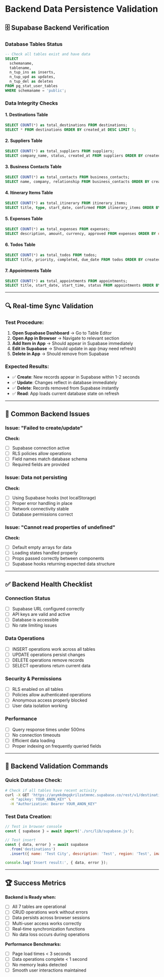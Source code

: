 # Backend Data Persistence Validation

## 🗄️ **Supabase Backend Verification**

### **Database Tables Status**
```sql
-- Check all tables exist and have data
SELECT 
  schemaname,
  tablename,
  n_tup_ins as inserts,
  n_tup_upd as updates,
  n_tup_del as deletes
FROM pg_stat_user_tables 
WHERE schemaname = 'public';
```

### **Data Integrity Checks**

#### **1. Destinations Table**
```sql
SELECT COUNT(*) as total_destinations FROM destinations;
SELECT * FROM destinations ORDER BY created_at DESC LIMIT 5;
```

#### **2. Suppliers Table**  
```sql
SELECT COUNT(*) as total_suppliers FROM suppliers;
SELECT company_name, status, created_at FROM suppliers ORDER BY created_at DESC LIMIT 5;
```

#### **3. Business Contacts Table**
```sql
SELECT COUNT(*) as total_contacts FROM business_contacts;
SELECT name, company, relationship FROM business_contacts ORDER BY created_at DESC LIMIT 5;
```

#### **4. Itinerary Items Table**
```sql
SELECT COUNT(*) as total_itinerary FROM itinerary_items;
SELECT title, type, start_date, confirmed FROM itinerary_items ORDER BY start_date DESC LIMIT 5;
```

#### **5. Expenses Table**
```sql
SELECT COUNT(*) as total_expenses FROM expenses;
SELECT description, amount, currency, approved FROM expenses ORDER BY date DESC LIMIT 5;
```

#### **6. Todos Table**
```sql
SELECT COUNT(*) as total_todos FROM todos;
SELECT title, priority, completed, due_date FROM todos ORDER BY created_at DESC LIMIT 5;
```

#### **7. Appointments Table**
```sql
SELECT COUNT(*) as total_appointments FROM appointments;
SELECT title, start_date, start_time, status FROM appointments ORDER BY start_date DESC LIMIT 5;
```

---

## 🔍 **Real-time Sync Validation**

### **Test Procedure:**
1. **Open Supabase Dashboard** → Go to Table Editor
2. **Open App in Browser** → Navigate to relevant section
3. **Add Item in App** → Should appear in Supabase immediately
4. **Edit in Supabase** → Should update in app (may need refresh)
5. **Delete in App** → Should remove from Supabase

### **Expected Results:**
- ✅ **Create**: New records appear in Supabase within 1-2 seconds
- ✅ **Update**: Changes reflect in database immediately  
- ✅ **Delete**: Records removed from Supabase instantly
- ✅ **Read**: App loads current database state on refresh

---

## 🚨 **Common Backend Issues**

### **Issue: "Failed to create/update"**
**Check:**
- [ ] Supabase connection active
- [ ] RLS policies allow operations
- [ ] Field names match database schema
- [ ] Required fields are provided

### **Issue: Data not persisting**
**Check:**
- [ ] Using Supabase hooks (not localStorage)
- [ ] Proper error handling in place
- [ ] Network connectivity stable
- [ ] Database permissions correct

### **Issue: "Cannot read properties of undefined"**
**Check:**
- [ ] Default empty arrays for data
- [ ] Loading states handled properly
- [ ] Props passed correctly between components
- [ ] Supabase hooks returning expected data structure

---

## ✅ **Backend Health Checklist**

### **Connection Status**
- [ ] Supabase URL configured correctly
- [ ] API keys are valid and active
- [ ] Database is accessible
- [ ] No rate limiting issues

### **Data Operations**
- [ ] INSERT operations work across all tables
- [ ] UPDATE operations persist changes
- [ ] DELETE operations remove records
- [ ] SELECT operations return current data

### **Security & Permissions**
- [ ] RLS enabled on all tables
- [ ] Policies allow authenticated operations
- [ ] Anonymous access properly blocked
- [ ] User data isolation working

### **Performance**
- [ ] Query response times under 500ms
- [ ] No connection timeouts
- [ ] Efficient data loading
- [ ] Proper indexing on frequently queried fields

---

## 🎯 **Backend Validation Commands**

### **Quick Database Check:**
```bash
# Check if all tables have recent activity
curl -X GET 'https://anymkdmgqkrilzatmnmc.supabase.co/rest/v1/destinations?select=count' \
  -H "apikey: YOUR_ANON_KEY" \
  -H "Authorization: Bearer YOUR_ANON_KEY"
```

### **Test Data Creation:**
```javascript
// Test in browser console
const { supabase } = await import('./src/lib/supabase.js');

// Test insert
const { data, error } = await supabase
  .from('destinations')
  .insert({ name: 'Test City', description: 'Test', region: 'Test', image: 'https://example.com/test.jpg' });

console.log('Insert result:', { data, error });
```

---

## 🏆 **Success Metrics**

**Backend is Ready when:**
- [ ] All 7 tables are operational
- [ ] CRUD operations work without errors
- [ ] Data persists across browser sessions
- [ ] Multi-user access works correctly
- [ ] Real-time synchronization functions
- [ ] No data loss occurs during operations

**Performance Benchmarks:**
- [ ] Page load times < 3 seconds
- [ ] Data operations complete < 1 second
- [ ] No memory leaks detected
- [ ] Smooth user interactions maintained
